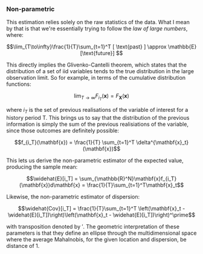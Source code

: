 ### Non-parametric

This estimation relies solely on the raw statistics of the data. What I mean by that is that we're essentially trying to follow the _law of large numbers_, where:

$$\lim_{T\to\infty}\frac{1}{T}\sum_{t=1}^T [ \text{past} ] \approx \mathbb{E}[\text{future}] $$

This directly implies the Glivenko-Cantelli theorem, which states that the distribution of a set of iid variables tends to the true distribution in the large observation limit. So for example, in terms of the cumulative distribution functions:

$$\lim_{T\to\infty} F_{i_T}(\mathbf{x}) = F_\mathbf{X}(\mathbf{x})$$

where $i_T$ is the set of previous realisations of the variable of interest for a history period T. This brings us to say that the distribution of the previous information is simply the sum of the previous realisiations of the variable, since those outcomes are definitely possible:

$$f_{i_T}(\mathbf{x}) = \frac{1}{T} \sum_{t=1}^T \delta^{\mathbf{x}_t}(\mathbf{x})$$

This lets us derive the non-parametric estimator of the expected value, producing the sample mean:

$$\widehat{E}[i_T] = \sum_{\mathbb{R}^N}\mathbf{x}f_{i_T}(\mathbf{x})d\mathbf{x} = \frac{1}{T}\sum_{t=1}^T\mathbf{x}_t$$

Likewise, the non-parametric estimator of dispersion:

$$\widehat{Cov}[i_T] = \frac{1}{T}\sum_{t=1}^T \left(\mathbf{x}_t - \widehat{E}[i_T])\right)\left(\mathbf{x}_t - \widehat{E}[i_T])\right)^\prime$$

with transposition denoted by $\prime$. The geometric interpretation of these parameters is that they define an ellipse through the multidimensional space where the average Mahalnobis, for the given location and dispersion, be distance of 1.